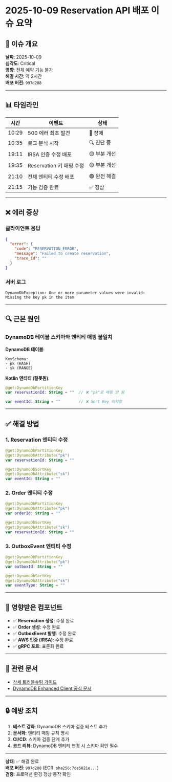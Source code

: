 # 2025-10-09 Reservation API 배포 이슈 요약

## 🚨 이슈 개요

**날짜**: 2025-10-09  
**심각도**: Critical  
**영향**: 전체 예약 기능 불가  
**해결 시간**: 약 2시간  
**배포 버전**: `997d288`

---

## 📊 타임라인

| 시간 | 이벤트 | 상태 |
|-----|--------|------|
| 10:29 | 500 에러 최초 발견 | 🔴 장애 |
| 10:35 | 로그 분석 시작 | 🔍 진단 중 |
| 19:11 | IRSA 인증 수정 배포 | 🟡 부분 개선 |
| 19:35 | Reservation 키 매핑 수정 | 🟡 부분 개선 |
| 21:10 | 전체 엔티티 수정 배포 | 🟢 완전 해결 |
| 21:15 | 기능 검증 완료 | ✅ 정상 |

---

## ❌ 에러 증상

### 클라이언트 응답
```json
{
  "error": {
    "code": "RESERVATION_ERROR",
    "message": "Failed to create reservation",
    "trace_id": ""
  }
}
```

### 서버 로그
```
DynamoDbException: One or more parameter values were invalid: 
Missing the key pk in the item
```

---

## 🔍 근본 원인

### DynamoDB 테이블 스키마와 엔티티 매핑 불일치

**DynamoDB 테이블**:
```
KeySchema:
- pk (HASH)
- sk (RANGE)
```

**Kotlin 엔티티 (잘못됨)**:
```kotlin
@get:DynamoDbPartitionKey
var reservationId: String = ""  // ❌ "pk"로 매핑 안 됨

var eventId: String = ""        // ❌ Sort Key 미지정
```

---

## ✅ 해결 방법

### 1. Reservation 엔티티 수정
```kotlin
@get:DynamoDbPartitionKey
@get:DynamoDbAttribute("pk")
var reservationId: String = ""

@get:DynamoDbSortKey
@get:DynamoDbAttribute("sk")
var eventId: String = ""
```

### 2. Order 엔티티 수정
```kotlin
@get:DynamoDbPartitionKey
@get:DynamoDbAttribute("pk")
var orderId: String = ""

@get:DynamoDbSortKey
@get:DynamoDbAttribute("sk")
var reservationId: String = ""
```

### 3. OutboxEvent 엔티티 수정
```kotlin
@get:DynamoDbPartitionKey
@get:DynamoDbAttribute("pk")
var outboxId: String = ""

@get:DynamoDbSortKey
@get:DynamoDbAttribute("sk")
var eventType: String = ""
```

---

## 🎯 영향받은 컴포넌트

- ✅ **Reservation 생성**: 수정 완료
- ✅ **Order 생성**: 수정 완료
- ✅ **OutboxEvent 발행**: 수정 완료
- ✅ **AWS 인증 (IRSA)**: 수정 완료
- ✅ **gRPC 포트**: 표준화 완료

---

## 📝 관련 문서

- [상세 트러블슈팅 가이드](./troubleshooting/DYNAMODB_SCHEMA_MAPPING_FIX.md)
- [DynamoDB Enhanced Client 공식 문서](https://docs.aws.amazon.com/sdk-for-java/latest/developer-guide/dynamodb-enhanced-client.html)

---

## 🔒 예방 조치

1. **테스트 강화**: DynamoDB 스키마 검증 테스트 추가
2. **문서화**: 엔티티 매핑 규칙 명시
3. **CI/CD**: 스키마 검증 단계 추가
4. **코드 리뷰**: DynamoDB 엔티티 변경 시 스키마 확인 필수

---

**상태**: ✅ 해결 완료  
**배포 버전**: `997d288` (ECR: `sha256:7de5821e...`)  
**검증**: 프로덕션 환경 정상 동작 확인

